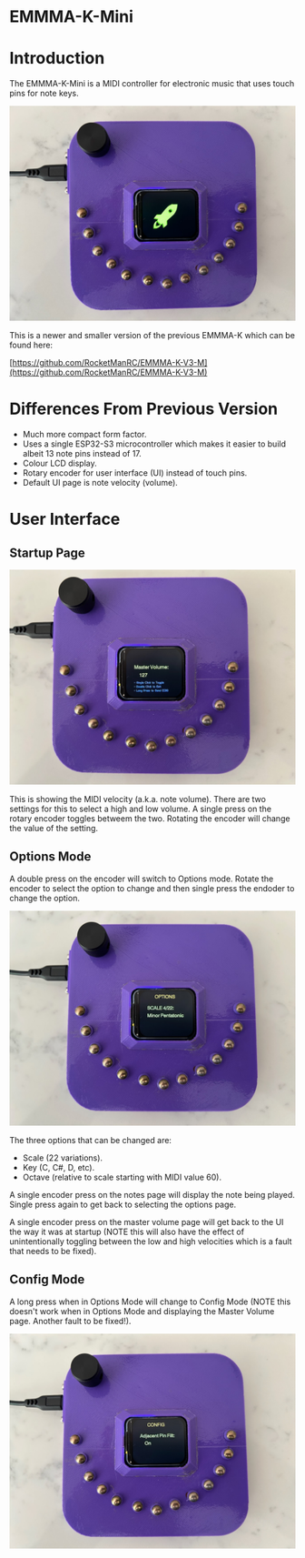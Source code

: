 # EMMMA-K-Mini

# Introduction
The EMMMA-K-Mini is a MIDI controller for electronic music that uses touch pins for note keys.

![Photo](images/IMG_2009.jpg)

This is a newer and smaller version of the previous EMMMA-K which can be found here:

[https://github.com/RocketManRC/EMMMA-K-V3-M](https://github.com/RocketManRC/EMMMA-K-V3-M)

# Differences From Previous Version

- Much more compact form factor.
- Uses a single ESP32-S3 microcontroller which makes it easier to build albeit 13 note pins instead of 17.
- Colour LCD display.
- Rotary encoder for user interface (UI) instead of touch pins.
- Default UI page is note velocity (volume).

# User Interface

## Startup Page

![Photo](images/IMG_2011.jpg)

This is showing the MIDI velocity (a.k.a. note volume). There are two settings for this to select a high and low volume. A single press on the rotary encoder toggles betweem the two. Rotating the encoder will change the value of the setting.

## Options Mode

A double press on the encoder will switch to Options mode. Rotate the encoder to select the option to change and then single press the endoder to change the option.

![Photo](images/IMG_2012.jpg)

The three options that can be changed are:
- Scale (22 variations).
- Key (C, C#, D, etc).
- Octave (relative to scale starting with MIDI value 60).

A single encoder press on the notes page will display the note being played. Single press again to get back to selecting the options page. 

A single encoder press on the master volume page will get back to the UI the way it was at startup (NOTE this will also have the effect of unintentionally toggling between the low and high velocities which is a fault that needs to be fixed).

## Config Mode

A long press when in Options Mode will change to Config Mode (NOTE this doesn't work when in Options Mode and displaying the Master Volume page. Another fault to be fixed!).

![Photo](images/IMG_2013.jpg)



